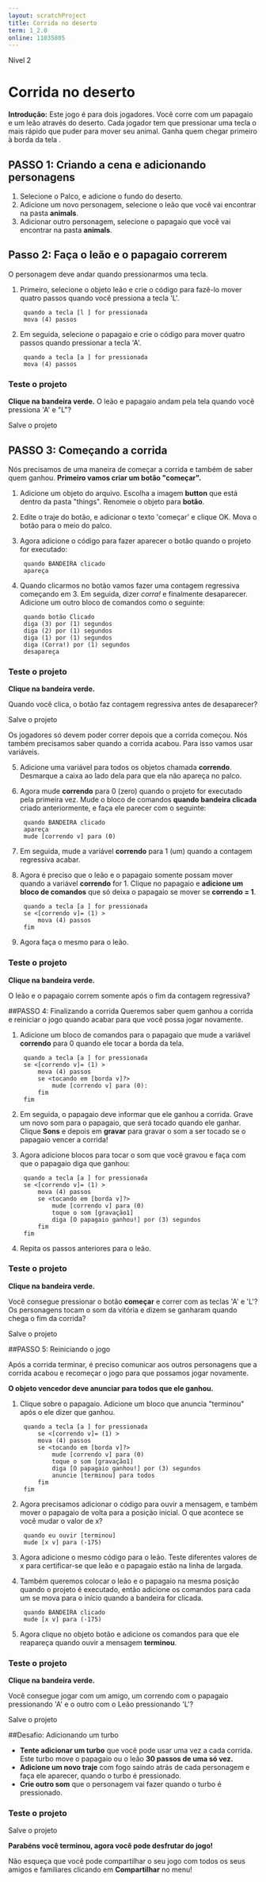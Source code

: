 ```yaml
---
layout: scratchProject
title: Corrida no deserto
term: 1_2.0
online: 11035805
---
```


Nível 2 

# Corrida no deserto

__Introdução:__
Este jogo é para dois jogadores. Você corre com um papagaio e um leão através do deserto. 
Cada jogador tem que pressionar uma tecla o mais rápido que puder para mover seu animal. Ganha quem chegar primeiro à borda da tela	.


## PASSO 1: Criando a cena e adicionando personagens

1. Selecione o Palco, e adicione o fundo do deserto.
2. Adicione um novo personagem, selecione o leão que você vai encontrar na pasta __animals__.
3. Adicionar outro personagem, selecione o papagaio que você vai encontrar na pasta __animals__.



## Passo 2: Faça o leão e o papagaio correrem


O personagem deve andar quando pressionarmos uma tecla.


1. Primeiro, selecione o objeto leão e crie o código para fazê-lo mover quatro passos quando você pressiona a tecla 'L'.



		quando a tecla [l ] for pressionada
		mova (4) passos


2. Em seguida, selecione o papagaio e crie o código para mover quatro passos quando pressionar a tecla 'A'.



		quando a tecla [a ] for pressionada
		mova (4) passos


### Teste o projeto
__Clique na bandeira verde.__ 
O leão e papagaio andam pela tela quando você pressiona 'A' e "L"?

Salve o projeto


## PASSO 3: Começando a corrida

Nós precisamos de uma maneira de começar a corrida e também de saber quem ganhou. __Primeiro vamos criar um botão "começar".__

1. Adicione um objeto do arquivo. Escolha a imagem __button__ que está dentro da pasta "things". Renomeie o objeto para __botão__.
2. Edite o traje do botão, e adicionar o texto 'começar' e clique OK. Mova o botão para o meio do palco.
3. Agora adicione o código para fazer aparecer o botão quando o projeto for executado:



		quando BANDEIRA clicado 
		apareça

4. Quando clicarmos no botão vamos fazer uma contagem regressiva começando em 3. Em seguida, dizer _corra!_ e finalmente desaparecer. 
Adicione um outro bloco de comandos como o seguinte:



		quando botão Clicado
		diga (3) por (1) segundos
		diga (2) por (1) segundos
		diga (1) por (1) segundos
		diga (Corra!) por (1) segundos 
		desapareça

### Teste o projeto
__Clique na bandeira verde.__

Quando você clica, o botão faz contagem regressiva antes de desaparecer?

Salve o projeto

Os jogadores só devem poder correr depois que a corrida começou. Nós também precisamos saber quando a corrida acabou. 
Para isso vamos usar variáveis.

5. Adicione uma variável para todos os objetos chamada __correndo__. 
Desmarque a caixa ao lado dela para que ela não apareça no palco.
6. Agora mude __correndo__ para 0 (zero) quando o projeto for executado pela primeira vez. 
Mude o bloco de comandos __quando bandeira clicada__ criado anteriormente, e faça ele parecer com o seguinte:


		quando BANDEIRA clicado 
		apareça
		mude [correndo v] para (0)

7. Em seguida, mude a variável __correndo__ para 1 (um) quando a contagem regressiva acabar.
8. Agora é preciso que o leão e o papagaio somente possam mover quando a variável __correndo__ for 1. 
Clique no papagaio e  __adicione um bloco de comandos__ que só deixa o
papagaio se mover se __correndo = 1__.



		quando a tecla [a ] for pressionada
		se <[correndo v]= (1) >
			mova (4) passos
		fim

9. Agora faça o mesmo para o leão.

### Teste o projeto
__Clique na bandeira verde.__

O leão e o papagaio correm somente após o fim da contagem regressiva?



##PASSO 4: Finalizando a corrida
Queremos saber quem ganhou a corrida e reiniciar o jogo quando acabar para que você possa
jogar novamente.

1. Adicione um bloco de comandos para o papagaio que mude a variável __correndo__ para 0 quando ele tocar a borda da tela.



		quando a tecla [a ] for pressionada
		se <[correndo v]= (1) >
			mova (4) passos
			se <tocando em [borda v]?>
				mude [correndo v] para (0):
			fim
		fim

2. Em seguida, o papagaio deve informar que ele ganhou a corrida. Grave um novo som para o papagaio, que será tocado quando ele ganhar. 
Clique __Sons__ e depois em __gravar__ para gravar o som a ser tocado se o papagaio vencer a corrida!
3. Agora adicione blocos para tocar o som que você gravou e faça com que o papagaio diga que ganhou:



		quando a tecla [a ] for pressionada
		se <[correndo v]= (1) >
			mova (4) passos
			se <tocando em [borda v]?>
				mude [correndo v] para (0)
				toque o som [gravação1]
				diga [O papagaio ganhou!] por (3) segundos 
			fim
		fim

4. Repita os passos anteriores para o leão.

### Teste o projeto
__Clique na bandeira verde.__

Você consegue pressionar o botão __começar__ e correr com as teclas 'A' e 'L'?
Os personagens tocam o som da vitória e dizem se ganharam quando chega o fim da corrida?

Salve o projeto

##PASSO 5: Reiniciando o jogo

Após a corrida terminar, é preciso comunicar aos outros personagens que a corrida acabou e recomeçar o jogo para que possamos jogar novamente.

__O objeto vencedor deve anunciar para todos que ele ganhou.__

1. Clique sobre o papagaio.
Adicione um bloco que anuncia "terminou" após o ele dizer que ganhou.



		quando a tecla [a ] for pressionada
			se <[correndo v]= (1) >
			mova (4) passos
			se <tocando em [borda v]?>
				mude [correndo v] para (0)
				toque o som [gravação1]
				diga [O papagaio ganhou!] por (3) segundos 
				anuncie [terminou] para todos
			fim
		fim

2. Agora precisamos adicionar o código para ouvir a mensagem, e também mover o papagaio de volta para a posição inicial.
O que acontece se você mudar o valor de x?



		quando eu ouvir [terminou]
		mude [x v] para (-175)

3. Agora adicione o mesmo código para o leão. Teste diferentes valores de x para certificar-se que leão e o papagaio estão na linha de largada.
4. Também queremos colocar o leão e o papagaio na mesma posição quando o projeto é executado, 
então adicione os comandos para cada um se mova para o início
quando a bandeira for clicada.



		quando BANDEIRA clicado 
		mude [x v] para (-175)

5. Agora clique no objeto botão e adicione os comandos para que ele reapareça quando ouvir a mensagem __terminou__.

### Teste o projeto
__Clique na bandeira verde.__


Você consegue jogar com um amigo, um correndo com o papagaio pressionando 'A' e o outro
com o Leão pressionando 'L'?

Salve o projeto

##Desafio: Adicionando um turbo

* __Tente adicionar um turbo__ que você pode usar uma vez a cada corrida. Este turbo move o papagaio ou o leão __30 passos de uma só vez.__
* __Adicione um novo traje__ com fogo saindo atrás de cada personagem e faça ele aparecer, quando o turbo é pressionado.
* __Crie outro som__ que o personagem vai fazer quando o turbo é pressionado.


### Teste o projeto

Salve o projeto


__Parabéns você terminou, agora você pode desfrutar do jogo!__

Não esqueça que você pode compartilhar o seu jogo com todos os seus amigos e familiares clicando em __Compartilhar__ no menu!
